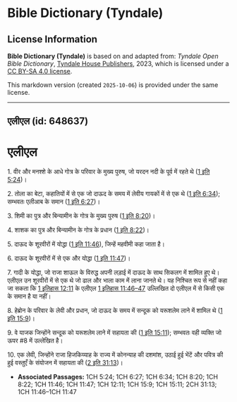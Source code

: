 # Bible Dictionary (Tyndale)

## License Information

**Bible Dictionary (Tyndale)** is based on and adapted from: _Tyndale Open Bible Dictionary_, [Tyndale House Publishers](https://tyndaleopenresources.com/), 2023, which is licensed under a [CC BY-SA 4.0 license](https://creativecommons.org/licenses/by-sa/4.0/legalcode.en).

This markdown version (created `2025-10-06`) is provided under the same license.



--------------------------------

## एलीएल (id: 648637)

एलीएल
=====

1\. वीर और मनश्शे के आधे गोत्र के परिवार के मुख्य पुरुष, जो यरदन नदी के पूर्व में रहते थे ([1 इति 5:24](https://ref.ly/1Chr5:24))।

2\. तोला का बेटा, कहातियों में से एक जो दाऊद के समय में लेवीय गायकों में से एक थे ([1 इति 6:34](https://ref.ly/1Chr6:34)); सम्भवतः एलीआब के समान ([1 इति 6:27](https://ref.ly/1Chr6:27))।

3\. शिमी का पुत्र और बिन्यामीन के गोत्र के मुख्य पुरुष ([1 इति 8:20](https://ref.ly/1Chr8:20))।

4\. शाशक का पुत्र और बिन्यामीन के गोत्र के प्रधान ([1 इति 8:22](https://ref.ly/1Chr8:22))।

5\. दाऊद के शूरवीरों में योद्धा ([1 इति 11:46](https://ref.ly/1Chr11:46)), जिन्हें महवीमी कहा जाता है।

6\. दाऊद के शूरवीरों में से एक और योद्धा ([1 इति 11:47](https://ref.ly/1Chr11:47))।

7\. गादी के योद्धा, जो राजा शाऊल के विरुद्ध अपनी लड़ाई में दाऊद के साथ सिकलग में शामिल हुए थे। एलीएल उन शूरवीरों में से एक थे जो ढाल और भाला काम में लाना जानते थे। यह निश्चित रूप से नहीं कहा जा सकता कि [1 इतिहास 12:11](https://ref.ly/1Chr12:11) के एलीएल [1 इतिहास 11:46–47](https://ref.ly/1Chr11:46-1Chr11:47) उल्लिखित दो एलीएल में से किसी एक के समान है या नहीं।

8\. हेब्रोन के परिवार के लेवी और प्रधान, जो दाऊद के समय में सन्दूक को यरूशलेम लाने में शामिल थे ([1 इति 15:9](https://ref.ly/1Chr15:9))।

9\. वे याजक जिन्होंने सन्दूक को यरूशलेम लाने में सहायता की ([1 इति 15:11](https://ref.ly/1Chr15:11)); सम्भवतः वही व्यक्ति जो ऊपर \#8 में उल्लेखित है।

10\. एक लेवी, जिन्होंने राजा हिजकिय्याह के राज्य में कोनन्याह की दशमांश, उठाई हुई भेंटें और पवित्र की हुई वस्तुएँ के संयोजन में सहायता की ([2 इति 31:13](https://ref.ly/2Chr31:13))।

* **Associated Passages:** 1CH 5:24; 1CH 6:27; 1CH 6:34; 1CH 8:20; 1CH 8:22; 1CH 11:46; 1CH 11:47; 1CH 12:11; 1CH 15:9; 1CH 15:11; 2CH 31:13; 1CH 11:46–1CH 11:47

